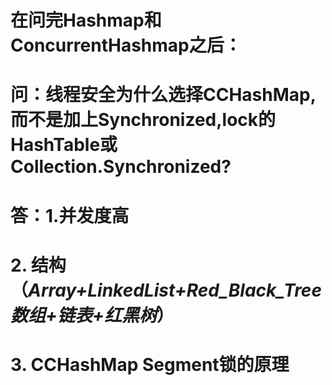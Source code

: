 # 在问完Hashmap和ConcurrentHashmap之后：

# 问：线程安全为什么选择CCHashMap, 而不是加上Synchronized,lock的HashTable或Collection.Synchronized?

# 答：1.并发度高
#     2. 结构（*Array+LinkedList+Red_Black_Tree数组+链表+红黑树*）
#     3. CCHashMap Segment锁的原理


